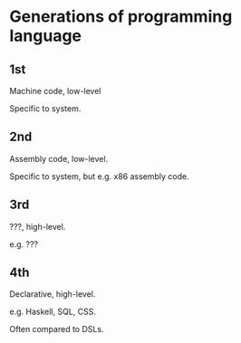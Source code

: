 Generations of programming language
===================================

1st
---

Machine code, low-level

Specific to system.


2nd
---

Assembly code, low-level.

Specific to system, but e.g. x86 assembly code.


3rd
---

???, high-level.

e.g. ???


4th
---

Declarative, high-level.

e.g. Haskell, SQL, CSS.

Often compared to DSLs.
